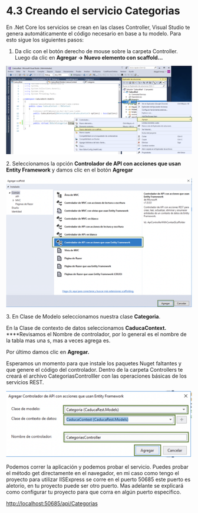 # 4.3 Creando el servicio Categorias

En .Net Core los servicios se crean en las clases Controller, Visual Studio te genera automáticamente el código necesario en base a tu modelo. Para esto sigue los siguientes pasos:

1. Da clic con el botón derecho de mouse sobre la carpeta Controller. Luego da clic en **Agregar -> Nuevo elemento con scaffold...**

![](<../.gitbook/assets/image (25).png>)

2\. Seleccionamos la opción **Controlador de API con acciones que usan Entity Framework** y damos clic en el botón **Agregar**

![](<../.gitbook/assets/image (26).png>)

3\. En Clase de Modelo seleccionamos nuestra clase **Categoria**.

En la Clase de contexto de datos seleccionamos **CaducaContext.**\
****Revisamos el Nombre de controlador, por lo general es el nombre de la tabla mas una s, mas a veces agrega es.

Por último damos clic en **Agregar.**

Esperamos un momento para que instale los paquetes Nuget faltantes y que genere el código del controlador. Dentro de la carpeta Controllers te creará el archivo CategoriasControlller con las operaciones básicas de los servicios REST.&#x20;

![](<../.gitbook/assets/image (27).png>)

Podemos correr la aplicación y podemos probar el servicio. Puedes probar el método get directamente en el navegador, en mi caso como tengo el proyecto para utilizar IISExpress se corre en el puerto 50685 este puerto es aletorio, en tu proyecto puede ser otro puerto. Mas adelante se explicará como configurar tu proyecto para que corra en algún puerto especifico.

[http://localhost:50685/api/Categorias](http://localhost:50685/api/Categorias)

###
